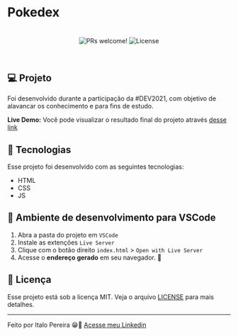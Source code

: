 # Pokedex
 
<h1 align="center">
    
</h1>

<p align="center">
 <img src="https://img.shields.io/static/v1?label=PRs&message=welcome&color=8257E5&labelColor=000000" alt="PRs welcome!" />

  <img alt="License" src="https://img.shields.io/static/v1?label=license&message=MIT&color=8257E5&labelColor=000000">
</p>

<br>


## 💻 Projeto

Foi desenvolvido durante a participação da #DEV2021, com objetivo de alavancar os conhecimento e para fins de estudo.

**Live Demo:** Você pode visualizar o resultado final do projeto através [desse link](https://italods.github.io/Pokedex/)

## 🚀 Tecnologias

Esse projeto foi desenvolvido com as seguintes tecnologias:

- HTML
- CSS
- JS

## 🔖 Ambiente de desenvolvimento para VSCode

1. Abra a pasta do projeto em `VSCode`
2. Instale as extenções `Live Server` 
3. Clique com o botão direito `index.html` > `Open with Live Server`
4. Acesse o **endereço gerado** em seu navegador. 🚀

## :memo: Licença

Esse projeto está sob a licença MIT. Veja o arquivo [LICENSE](LICENSE.md) para mais detalhes.

---

Feito por Italo Pereira :grin::rocket: [Acesse meu Linkedin](https://www.linkedin.com/in/italods/)
